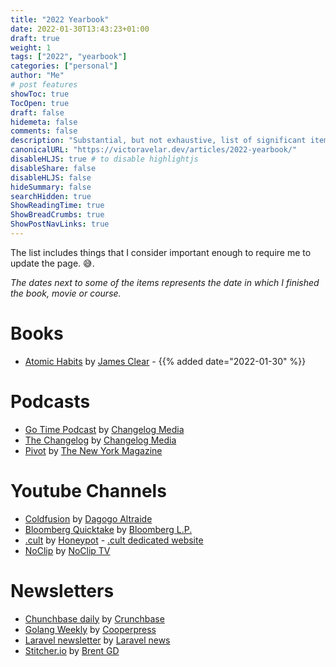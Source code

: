 ```yaml
---
title: "2022 Yearbook"
date: 2022-01-30T13:43:23+01:00
draft: true
weight: 1
tags: ["2022", "yearbook"]
categories: ["personal"]
author: "Me"
# post features
showToc: true
TocOpen: true
draft: false
hidemeta: false
comments: false
description: "Substantial, but not exhaustive, list of significant items I've read, seen, listened to, or loved in the year 2022. "
canonicalURL: "https://victoravelar.dev/articles/2022-yearbook/"
disableHLJS: true # to disable highlightjs
disableShare: false
disableHLJS: false
hideSummary: false
searchHidden: true
ShowReadingTime: true
ShowBreadCrumbs: true
ShowPostNavLinks: true
---
```


The list includes things that I consider important enough to require me to update the page. :sweat_smile:.

_The dates next to some of the items represents the date in which I finished the book, movie or course._

# Books

- [Atomic Habits](https://jamesclear.com/atomic-habits) by [James Clear](https://jamesclear.com) - {{% added date="2022-01-30" %}}

# Podcasts

- [Go Time Podcast](https://changelog.com/gotime) by [Changelog Media](https://changelog.com/)
- [The Changelog](https://changelog.com/podcast) by [Changelog Media](https://changelog.com/)
- [Pivot](https://podcasts.voxmedia.com/show/pivot) by [The New York Magazine](https://nymag.com/)

# Youtube Channels

- [Coldfusion](https://www.youtube.com/c/ColdFusion) by [Dagogo Altraide](https://coldfusioncollective.com/)
- [Bloomberg Quicktake](https://www.youtube.com/BloombergTV) by [Bloomberg L.P.](https://www.bloomberg.com/qt)
- [.cult](https://www.youtube.com/c/Honeypotio) by [Honeypot](https://honeypot.io) - [.cult dedicated website](https://cult.honeypot.io/)
- [NoClip](https://www.youtube.com/c/NoclipVideo) by [NoClip TV](https://www.noclip.video/)

# Newsletters

- [Chunchbase daily](https://news.crunchbase.com/daily/) by [Crunchbase](https://news.crunchbase.com/daily/)
- [Golang Weekly](https://golangweekly.com/) by [Cooperpress](https://cooperpress.com/)
- [Laravel newsletter](https://laravel-news.com/newsletter) by [Laravel news](https://laravel-news.com/)
- [Stitcher.io](https://stitcher.io/newsletter/subscribe) by [Brent GD](https://twitter.com/brendt_gd)
